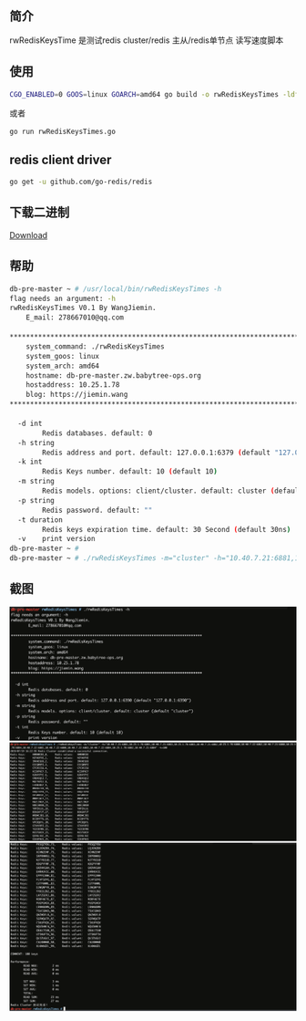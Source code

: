 ## 简介

rwRedisKeysTime 是测试redis cluster/redis 主从/redis单节点 读写速度脚本

## 使用
```bash
CGO_ENABLED=0 GOOS=linux GOARCH=amd64 go build -o rwRedisKeysTimes -ldflags "-s -w" rwRedisKeysTimes.go
```
或者
```bash
go run rwRedisKeysTimes.go
```

## redis client driver
```bash
go get -u github.com/go-redis/redis
```

## 下载二进制
[Download](https://github.com/WangJiemin/go_script/tree/master/redis/rwRedisKeysTimes/releases)

## 帮助
```bash
db-pre-master ~ # /usr/local/bin/rwRedisKeysTimes -h
flag needs an argument: -h
rwRedisKeysTimes V0.1 By WangJiemin.
	E_mail: 278667010@qq.com

***************************************************************************************
	system_command: ./rwRedisKeysTimes
	system_goos: linux
	system_arch: amd64
	hostname: db-pre-master.zw.babytree-ops.org
	hostaddress: 10.25.1.78
	blog: https://jiemin.wang
***************************************************************************************

  -d int
    	Redis databases. default: 0
  -h string
    	Redis address and port. default: 127.0.0.1:6379 (default "127.0.0.1:6379")
  -k int
    	Redis Keys number. default: 10 (default 10)
  -m string
    	Redis models. options: client/cluster. default: cluster (default "cluster")
  -p string
    	Redis password. default: ""
  -t duration
    	Redis keys expiration time. default: 30 Second (default 30ns)
  -v	print version
db-pre-master ~ #
db-pre-master ~ # ./rwRedisKeysTimes -m="cluster" -h="10.40.7.21:6881,10.25.1.78:6881,10.40.7.21:6883,10.25.1.78:6883,10.40.7.21:6882,10.25.1.78:6880,10.40.7.22:6882,10.40.7.21:6880,10.25.1.78:6884,10.40.7.22:6881,10.40.7.22:6880,10.40.7.22:6883,10.40.7.22:6884,10.25.1.78:6882,10.40.7.21:6884" -k=20000 -t=10s
```

## 截图
![](https://github.com/WangJiemin/go_script/blob/master/redis/rwRedisKeysTimes/image/WechatIMG858.png)
![](https://github.com/WangJiemin/go_script/blob/master/redis/rwRedisKeysTimes/image/WechatIMG859.png)
![](https://github.com/WangJiemin/go_script/blob/master/redis/rwRedisKeysTimes/image/WechatIMG860.png)

